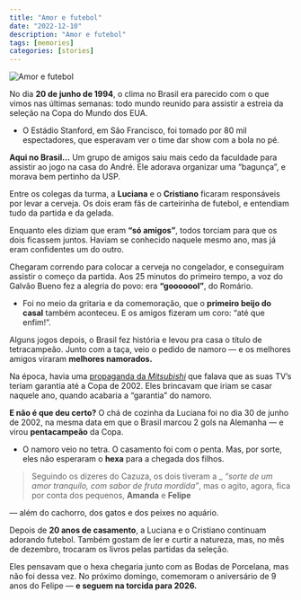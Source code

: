 ```yaml
---
title: "Amor e futebol"
date: "2022-12-10"
description: "Amor e futebol"
tags: [memories]
categories: [stories]
---
```


![Amor e futebol](https://i1.wp.com/i.ibb.co/bbcQLMb/brincalh-o-jovem-fam-lia-1.jpg?resize=400,225)

No dia **20 de junho de 1994**, o clima no Brasil era parecido com o que vimos nas últimas semanas: todo mundo reunido para assistir a estreia da seleção na Copa do Mundo dos EUA.

-   O Estádio Stanford, em São Francisco, foi tomado por 80 mil espectadores, que esperavam ver o time dar show com a bola no pé.

**Aqui no Brasil…** Um grupo de amigos saiu mais cedo da faculdade para assistir ao jogo na casa do André. Ele adorava organizar uma “bagunça”, e morava bem pertinho da USP.

Entre os colegas da turma, a **Luciana** e o **Cristiano** ficaram responsáveis por levar a cerveja. Os dois eram fãs de carteirinha de futebol, e entendiam tudo da partida e da gelada.

Enquanto eles diziam que eram **“só amigos”**, todos torciam para que os dois ficassem juntos. Haviam se conhecido naquele mesmo ano, mas já eram confidentes um do outro.

Chegaram correndo para colocar a cerveja no congelador, e conseguiram assistir o começo da partida. Aos 25 minutos do primeiro tempo, a voz do Galvão Bueno fez a alegria do povo: era **“gooooool”**, do Romário.

-   Foi no meio da gritaria e da comemoração, que o **primeiro beijo do casal** também aconteceu. E os amigos fizeram um coro: “até que enfim!”.

Alguns jogos depois, o Brasil fez história e levou pra casa o título de tetracampeão. Junto com a taça, veio o pedido de namoro — e os melhores amigos viraram **melhores namorados.**

Na época, havia uma [propaganda da *Mitsubishi*](https://www.youtube.com/watch?v=4lZJaD5NJbw) que falava que as suas TV’s teriam garantia até a Copa de 2002. Eles brincavam que iriam se casar naquele ano, quando acabaria a “garantia” do namoro.

**E não é que deu certo?** O chá de cozinha da Luciana foi no dia 30 de junho de 2002, na mesma data em que o Brasil marcou 2 gols na Alemanha — e virou **pentacampeão** da Copa.

-   O namoro veio no tetra. O casamento foi com o penta. Mas, por sorte, eles não esperaram o **hexa** para a chegada dos filhos.

> Seguindo os dizeres do Cazuza, os dois tiveram a _
> _“sorte de um amor tranquilo, com sabor de fruta mordida”_, 
> mas o agito, agora, fica por conta dos pequenos, **Amanda** e **Felipe** 

— além do cachorro, dos gatos e dos peixes no aquário.

Depois de **20 anos de casamento**, a Luciana e o Cristiano continuam adorando futebol. 
Também gostam de ler e curtir a natureza, mas, no mês de dezembro, trocaram os livros pelas partidas da seleção.

Eles pensavam que o hexa chegaria junto com as Bodas de Porcelana, mas não foi dessa vez. No próximo domingo, comemoram o aniversário de 9 anos do Felipe — **e seguem na torcida para 2026.**
